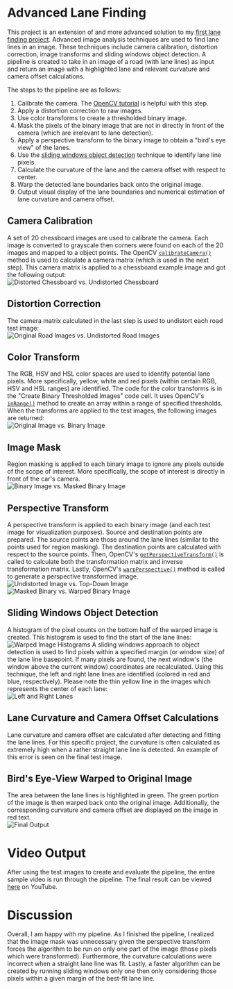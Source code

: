 # Advanced Lane Finding
This project is an extension of and more advanced solution to my [first lane finding project](https://github.com/AryanJ-NYC/CarND-LaneLines-P1).
Advanced image analysis techniques are used to find lane lines in an image.  These techniques include camera calibration, distortion correction, image transforms and sliding windows object detection.
A pipeline is created to take in an image of a road (with lane lines) as input and return an image with a highlighted lane and relevant curvature and camera offset calculations.

The steps to the pipeline are as follows:
1. Calibrate the camera.  The [OpenCV tutorial](http://opencv-python-tutroals.readthedocs.io/en/latest/py_tutorials/py_calib3d/py_calibration/py_calibration.html) is helpful with this step.
2. Apply a distortion correction to raw images.
3. Use color transforms to create a thresholded binary image.
4. Mask the pixels of the binary image that are not in directly in front of the camera (which are irrelevant to lane detection).
5. Apply a perspective transform to the binary image to obtain a "bird's eye view" of the lanes.
6. Use the [sliding windows object detection](http://www.pyimagesearch.com/2015/03/23/sliding-windows-for-object-detection-with-python-and-opencv/) technique to identify lane line pixels.
7. Calculate the curvature of the lane and the camera offset with respect to center.
8. Warp the detected lane boundaries back onto the original image.
9. Output visual display of the lane boundaries and numerical estimation of lane curvature and camera offset. 

## Camera Calibration
A set of 20 chessboard images are used to calibrate the camera.  Each image is converted to grayscale then corners were found on each of the 20 images and mapped to a object points.
The OpenCV [`calibrateCamera()`](http://docs.opencv.org/2.4/modules/calib3d/doc/camera_calibration_and_3d_reconstruction.html#calibratecamera) method is used to calculate a camera matrix
(which is used in the next step).  This camera matrix is applied to a chessboard example image and got the following output:  
![Distorted Chessboard vs. Undistorted Chessboard](./images-for-report/distorted_chess_undistorted_chess.png)

## Distortion Correction
The camera matrix calculated in the last step is used to undistort each road test image:  
![Original Road Images vs. Undistorted Road Images](./images-for-report/distorted_tests_vs_undistorted_tests.png)

## Color Transform
The RGB, HSV and HSL color spaces are used to identify potential lane pixels.  More specifically, yellow, white and red pixels (within certain RGB, HSV and HSL ranges) are identified.
The code for the color transforms is in the "Create Binary Thresholded Images" code cell.
It uses OpenCV's [`inRange()`](http://docs.opencv.org/2.4/modules/core/doc/operations_on_arrays.html#inrange) method to create an array within a range of specified thresholds.
When the transforms are applied to the test images, the following images are returned:  
![Original Image vs. Binary Image](./images-for-report/binary_images.png)

## Image Mask
Region masking is applied to each binary image to ignore any pixels outside of the scope of interest.
More specifically, the scope of interest is directly in front of the car's camera.  
![Binary Image vs. Masked Binary Image](./images-for-report/masked_images.png)

## Perspective Transform
A perspective transform is applied to each binary image (and each test image for visualization purposes).
Source and destination points are prepared.  The source points are those around the lane lines (similar to the points used for region masking).
The destination points are calculated with respect to the source points.  Then, OpenCV's [`getPerspectiveTransform()`](http://docs.opencv.org/2.4/modules/imgproc/doc/geometric_transformations.html#getperspectivetransform)
is called to calculate both the transformation matrix and inverse transformation matrix.  Lastly, OpenCV's [`warpPerspective()`](http://docs.opencv.org/2.4/modules/imgproc/doc/geometric_transformations.html#warpperspective)
method is called to generate a perspective transformed image.  
![Undistorted Image vs. Top-Down Image](./images-for-report/top_down_images.png)
![Masked Binary vs. Warped Binary Image](./images-for-report/top_down_binary_images.png)

## Sliding Windows Object Detection
A histogram of the pixel counts on the bottom half of the warped image is created.  This histogram is used to find the start of the lane lines:  
![Warped Image Histograms](./images-for-report/histograms_vs_binary_warped_images.png)
A sliding windows approach to object detection is used to find pixels within a specified margin (or window size) of the lane line basepoint.
If many pixels are found, the next window's (the window above the current window) coordinates are recalculated.  Using this technique, the left and right lane lines are identified
(colored in red and blue, respectively).  Please note the thin yellow line in the images which represents the center of each lane:  
![Left and Right Lanes](./images-for-report/lane_lines.png)

## Lane Curvature and Camera Offset Calculations
Lane curvature and camera offset are calculated after detecting and fitting the lane lines.
For this specific project, the curvature is often calculated as extremely high when a rather straight lane line is detected.
An example of this error is seen on the final test image.

## Bird's Eye-View Warped to Original Image
The area between the lane lines is highlighted in green.  The green portion of the image is then warped back onto the original image.
Additionally, the corresponding curvature and camera offset are displayed on the image in red text.  
![Final Output](./images-for-report/orig_imgs_lane-lines.png)

# Video Output
After using the test images to create and evaluate the pipeline, the entire sample video is run through the pipeline.
The final result can be viewed [here](https://www.youtube.com/watch?v=yhU9O0zttnc) on YouTube.

# Discussion
Overall, I am happy with my pipeline.  As I finished the pipeline, I realized that the image mask was unnecessary
given the perspective transform forces the algorithm to be run on only one part of the image (those pixels which were transformed).
Furthermore, the curvature calculations were incorrect when a straight lane line was fit.  Lastly, a faster algorithm can be created by
running sliding windows only one then only considering those pixels within a given margin of the best-fit lane line.
